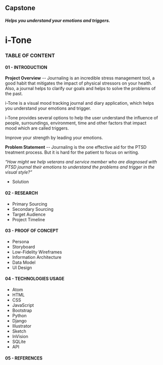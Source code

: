 ## Capstone

##### Helps you understand your emotions and triggers.
# i-Tone


### TABLE OF CONTENT
#### 01 - INTRODUCTION
**Project Overview** -- Journaling is an incredible stress management tool, a good habit that mitigates the
impact of physical stressors on your health. Also, a journal helps to clarify our goals
and helps to solve the problems of the past.

i-Tone is a visual mood tracking journal and diary application, which helps you
understand your emotions and trigger.

i-Tone provides several options to help the user understand the influence of people,
surroundings, environment, time and other factors that impact mood which are
called triggers.

Improve your strength by leading your emotions.

**Problem Statement** -- Journaling is the one effective aid for the PTSD treatment process. But it is hard for
the patient to focus on writing.

*“How might we help veterans and service member who are diagnosed with PTSD
journal their emotions to understand the problems and trigger in the visual
style?”*

* Solution

#### 02 - RESEARCH
* Primary Sourcing
* Secondary Sourcing
* Target Audience
* Project Timeline

#### 03 - PROOF OF CONCEPT
* Persona
* Storyboard
* Low-Fidelity Wireframes
* Information Architecture
* Data Model
* UI Design

#### 04 - TECHNOLOGIES USAGE
* Atom
* HTML
* CSS
* JavaScript
* Bootstrap
* Python
* Django
* Illustrator
* Sketch
* InVision
* SQLite
* API

#### 05 - REFERENCES
